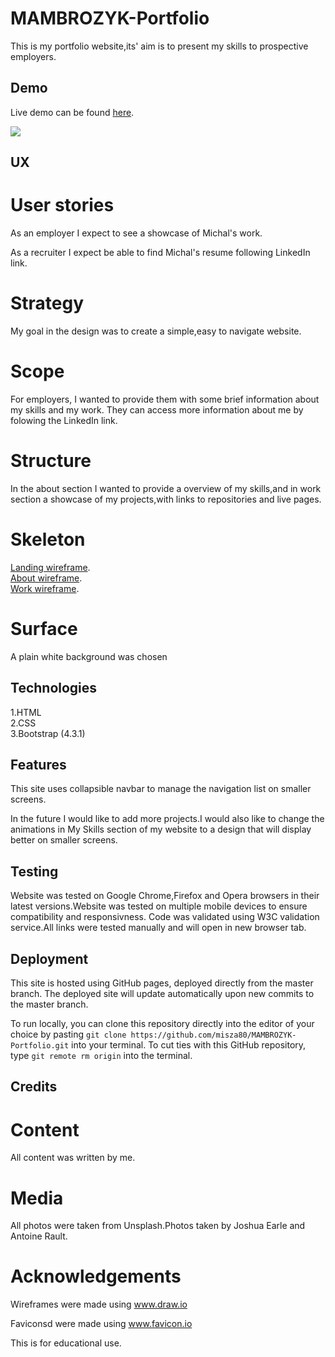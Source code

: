 # MAMBROZYK-Portfolio

This is my portfolio website,its' aim is to present my skills to prospective employers.

## Demo

Live demo can be found [here](https://misza80.github.io/MAMBROZYK-Portfolio/).

![](https://github.com/misza80/MAMBROZYK-Portfolio/blob/master/images/webdemo.gif)

## UX

# User stories

As an employer I expect to see a showcase of Michal's work.

As a recruiter I expect be able to find Michal's resume following LinkedIn link.

# Strategy

My goal in the design was to create a simple,easy to navigate website.

# Scope

For employers, I wanted to provide them with some brief information about my skills and my work. They can access more information about me by folowing the LinkedIn link.

# Structure

In the about section I wanted to provide a overview of my skills,and in work section a showcase of my projects,with links to repositories and live pages.

# Skeleton

[Landing wireframe](https://github.com/misza80/MAMBROZYK-Portfolio/blob/master/wireframes/landing.jpg).\
[About wireframe](https://github.com/misza80/MAMBROZYK-Portfolio/blob/master/wireframes/about.jpg).\
[Work wireframe](https://github.com/misza80/MAMBROZYK-Portfolio/blob/master/wireframes/work.jpg).

# Surface

A plain white background was chosen

## Technologies

1.HTML\
2.CSS\
3.Bootstrap (4.3.1)

## Features

This site uses collapsible navbar to manage the navigation list on smaller screens.

In the future I would like to add more projects.I would also like to change the animations in My Skills section of my website to a design that will display better on smaller screens.

## Testing

Website was tested on Google Chrome,Firefox and Opera browsers in their latest versions.Website was tested on multiple mobile devices to ensure compatibility and responsivness. Code was validated using W3C validation service.All links were tested manually and will open in new browser tab.

## Deployment

This site is hosted using GitHub pages, deployed directly from the master branch. The deployed site will update automatically upon new commits to the master branch.

To run locally, you can clone this repository directly into the editor of your choice by pasting `git clone https://github.com/misza80/MAMBROZYK-Portfolio.git` into your terminal. To cut ties with this GitHub repository, type `git remote rm origin` into the terminal.

## Credits

# Content

All content was written by me.

# Media

All photos were taken from Unsplash.Photos taken by Joshua Earle and Antoine Rault.

# Acknowledgements

Wireframes were made using www.draw.io

Faviconsd were made using www.favicon.io

This is for educational use.
